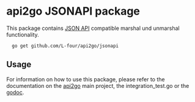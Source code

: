 # api2go JSONAPI package

This package contains [JSON API](http://jsonapi.org) compatible
marshal und unmarshal functionality.

```
  go get github.com/L-four/api2go/jsonapi
```

## Usage

For information on how to use this package, please refer to the 
documentation on the [api2go](https://github.com/L-four/api2go) main project,
the integration_test.go or the [godoc](http://godoc.org/github.com/L-four/api2go/jsonapi).

